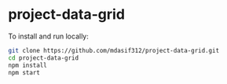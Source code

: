 # project-data-grid

To install and run locally:

```bash
git clone https://github.com/mdasif312/project-data-grid.git
cd project-data-grid
npm install
npm start
```
